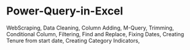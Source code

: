 # Power-Query-in-Excel
WebScraping, Data Cleaning, Column Adding, M-Query, Trimming, Conditional Column, Filtering, Find and Replace, Fixing Dates, Creating Tenure from start date, Creating Category Indicators,
